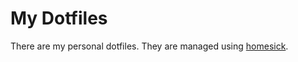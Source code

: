 My Dotfiles
===========

There are my personal dotfiles. They are managed using [homesick][1].


[1]: https://github.com/technicalpickles/homesick
